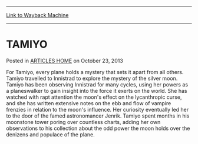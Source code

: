 
---
[Link to Wayback Machine](https://web.archive.org/web/20170719115731/http://magic.wizards.com/en/articles/archive/tamiyo-2013-10-23)

[_metadata_:description]:- "For Tamiyo, every plane holds a mystery that sets it apart from all others. Tamiyo travelled to Innistrad to explore the mystery of the silver moon. Tamiyo has been observing Innistrad for many cycles, using her powers as a planeswalker to gain insight into the force it exerts on the world. She has watched with rapt attention the moon's effect on the lycanthropic curse, and she has written extensive notes on the ebb and flow of vampire frenzies in relation to the moon's influence. Her curiosity eventually led her to the door of the famed astronomancer Jenrik."
[_metadata_:generator]:- "Drupal 7 (http://drupal.org)"
[_metadata_:node]:- "115317"
[_metadata_:publish_date]:- "2013-10-23"
[_metadata_:source]:- "div-main-content"
[_metadata_:title]:- "TAMIYO"
[_metadata_:wayback_capture_timestamp]:- "2017-07-19 11:57:31"
[_metadata_:wayback_raw_url]:- "https://web.archive.org/web/20170719115731id_/http://magic.wizards.com/en/articles/archive/tamiyo-2013-10-23"
[_metadata_:wayback_url]:- "http://magic.wizards.com/en/articles/archive/tamiyo-2013-10-23"
---


TAMIYO
======



 Posted in [ARTICLES HOME](/en/articles)
 on October 23, 2013 










For Tamiyo, every plane holds a mystery that sets it apart from all others. Tamiyo travelled to Innistrad to explore the mystery of the silver moon. Tamiyo has been observing Innistrad for many cycles, using her powers as a planeswalker to gain insight into the force it exerts on the world. She has watched with rapt attention the moon's effect on the lycanthropic curse, and she has written extensive notes on the ebb and flow of vampire frenzies in relation to the moon's influence. Her curiosity eventually led her to the door of the famed astronomancer Jenrik. Tamiyo spent months in his moonstone tower poring over countless charts, adding her own observations to his collection about the odd power the moon holds over the denizens and populace of the plane.







